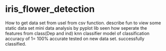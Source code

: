 # iris_flower_detection
How to get data set from usel from csv function. describe fun to view some static data set mini data analysis by pyplot lib seen how seperate the features from class(Dep and ind) knn classifier model of classification accuracy of 1= 100% accurate tested on new data set. successfully classified.
